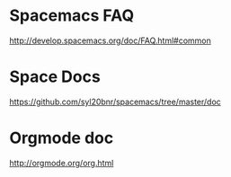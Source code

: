 # Spacemacs FAQ
http://develop.spacemacs.org/doc/FAQ.html#common

# Space Docs
https://github.com/syl20bnr/spacemacs/tree/master/doc

# Orgmode doc
http://orgmode.org/org.html
